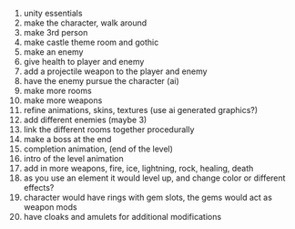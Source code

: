 1. unity essentials
2. make the character, walk around
3. make 3rd person
4. make castle theme room and gothic
5. make an enemy
6. give health to player and enemy
7. add a projectile weapon to the player and enemy
8. have the enemy pursue the character (ai)
9. make more rooms
10. make more weapons
11. refine animations, skins, textures (use ai generated graphics?)
12. add different enemies (maybe 3)
13. link the different rooms together procedurally
14. make a boss at the end
15. completion animation, (end of the level)
16. intro of the level animation
17. add in more weapons, fire, ice, lightning, rock, healing, death
18. as you use an element it would level up, and change color or different effects?
19. character would have rings with gem slots, the gems would act as weapon mods
20. have cloaks and amulets for additional modifications
